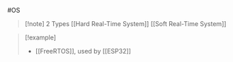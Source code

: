 #OS 
> [!note] 2 Types
> [[Hard Real-Time System]]
> [[Soft Real-Time System]]


>[!example]
>- [[FreeRTOS]], used by [[ESP32]]